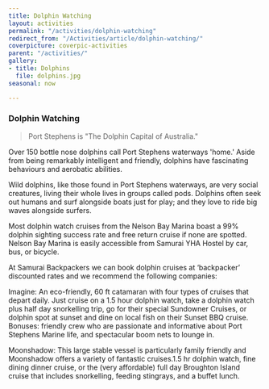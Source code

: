 ```yaml
---
title: Dolphin Watching
layout: activities
permalink: "/activities/dolphin-watching"
redirect_from: "/Activities/article/dolphin-watching/"
coverpicture: coverpic-activities
parent: "/activities/"
gallery:
- title: Dolphins
  file: dolphins.jpg
seasonal: now

---
```

### Dolphin Watching

> Port Stephens is "The Dolphin Capital of Australia."
    
Over 150 bottle nose dolphins call Port Stephens waterways 'home.' Aside from being remarkably intelligent and friendly, dolphins have fascinating behaviours and aerobatic abilities.

Wild dolphins, like those found in Port Stephens waterways, are very social creatures, living their whole lives in groups called pods. Dolphins often seek out humans and surf alongside boats just for play; and they love to ride big waves alongside surfers.

Most dolphin watch cruises from the Nelson Bay Marina boast a 99% dolphin sighting success rate and free return cruise if none are spotted. Nelson Bay Marina is easily accessible from Samurai YHA Hostel by car, bus, or bicycle.  

At Samurai Backpackers we can book dolphin cruises at ‘backpacker’ discounted rates and we recommend the following companies:

Imagine: An eco-friendly, 60 ft catamaran with four types of cruises that depart daily. Just cruise on a 1.5 hour dolphin watch, take a dolphin watch plus half day snorkelling trip, go for their special Sundowner Cruises, or dolphin spot at sunset and dine on local fish on their Sunset BBQ cruise. Bonuses: friendly crew who are passionate and informative about Port Stephens Marine life, and spectacular boom nets to lounge in.  

Moonshadow: This large stable vessel is particularly family friendly and Moonshadow offers a variety of fantastic cruises.1.5 hr dolphin watch, fine dining dinner cruise, or the (very affordable) full day Broughton Island cruise that includes snorkelling, feeding stingrays, and a buffet lunch.